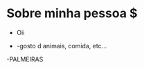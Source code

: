 # Sobre minha pessoa $
- Oii 

- -gosto d animais, comida, etc...

-PALMEIRAS


<!---
lehg is a ✨ special ✨ repository because its `README.md` (this file) appears on your GitHub profile.
You can click the Preview link to take a look at your changes.
--->

